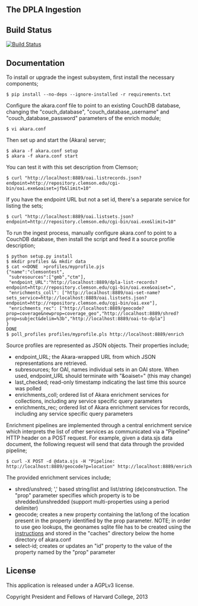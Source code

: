 The DPLA Ingestion
-------------------

Build Status
-------------------

[![Build Status](https://travis-ci.org/dpla/ingestion.png?branch=develop)](https://travis-ci.org/dpla/ingestion)

Documentation
-------------------

To install or upgrade the ingest subsystem, first install the necessary components;

    $ pip install --no-deps --ignore-installed -r requirements.txt

Configure the akara.conf file to point to an existing CouchDB database, changing the "couch_database", "couch_database_username" and "couch_database_password" parameters of the enrich module;

    $ vi akara.conf

Then set up and start the (Akara) server;

    $ akara -f akara.conf setup
    $ akara -f akara.conf start

You can test it with this set description from Clemson;

    $ curl "http://localhost:8889/oai.listrecords.json?endpoint=http://repository.clemson.edu/cgi-bin/oai.exe&oaiset=jfb&limit=10" 

If you have the endpoint URL but not a set id, there's a separate service for listing the sets;

    $ curl "http://localhost:8889/oai.listsets.json?endpoint=http://repository.clemson.edu/cgi-bin/oai.exe&limit=10"

To run the ingest process, manually configure akara.conf to point to a CouchDB database, then install the script and feed it a source profile description;

    $ python setup.py install
    $ mkdir profiles && mkdir data
    $ cat <<DONE  >profiles/myprofile.pjs
    {"name":"clemsontest",
     "subresources":["gmb","ctm"],
     "endpoint_URL":"http://localhost:8889/dpla-list-records?endpoint=http://repository.clemson.edu/cgi-bin/oai.exe&oaiset=",
     "enrichments_coll": ["http://localhost:8889/oai-set-name?sets_service=http://localhost:8889/oai.listsets.json?endpoint=http://repository.clemson.edu/cgi-bin/oai.exe"],
     "enrichments_rec": ["http://localhost:8889/geocode?prop=coverage&newprop=coverage_geo","http://localhost:8889/shred?prop=subject&delim=%3b","http://localhost:8889/oai-to-dpla"]
    }
    DONE
    $ poll_profiles profiles/myprofile.pls http://localhost:8889/enrich

Source profiles are represented as JSON objects. Their properties include;

* endpoint_URL; the Akara-wrapped URL from which JSON representations are retrieved.
* subresources; for OAI, names individual sets in an OAI store. When used, endpoint_URL should terminate with "&oaiset=" (this may change)
* last_checked; read-only timestamp indicating the last time this source was polled
* enrichments_coll; ordered list of Akara enrichment services for collections, including any service specific query parameters
* enrichments_rec; ordered list of Akara enrichment services for records, including any service specific query parameters

Enrichment pipelines are implemented through a central enrichment service which interprets the list of other services as communicated via a "Pipeline" HTTP header on a POST request. For example, given a data.sjs data document, the following request will send that data through the provided pipeline;

    $ curl -X POST -d @data.sjs -H "Pipeline: http://localhost:8889/geocode?p=location" http://localhost:8889/enrich

The provided enrichment services include;

* shred/unshred; ',' based string/list and list/string (de)construction. The "prop" parameter specifies which property is to be shredded/unshredded (support multi-properties using a period delimiter)
* geocode; creates a new property containing the lat/long of the location present in the property identified by the prop parameter. NOTE; in order to use geo lookups, the geonames sqlite file has to be created using the [instructions](https://foundry.zepheira.com/projects/zenpub/repository/entry/NOTES) and stored in the "caches" directory below the home directory of akara.conf
* select-id; creates or updates an "id" property to the value of the property named by the "prop" parameter
 
License
--------
This application is released under a AGPLv3 license.

Copyright President and Fellows of Harvard College, 2013
